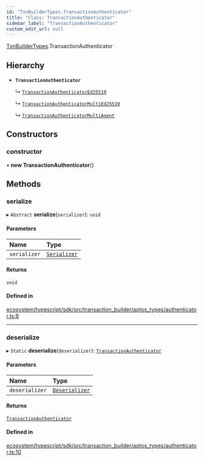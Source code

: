 ```yaml
---
id: "TxnBuilderTypes.TransactionAuthenticator"
title: "Class: TransactionAuthenticator"
sidebar_label: "TransactionAuthenticator"
custom_edit_url: null
---
```


[TxnBuilderTypes](../namespaces/TxnBuilderTypes.md).TransactionAuthenticator

## Hierarchy

- **`TransactionAuthenticator`**

  ↳ [`TransactionAuthenticatorEd25519`](TxnBuilderTypes.TransactionAuthenticatorEd25519.md)

  ↳ [`TransactionAuthenticatorMultiEd25519`](TxnBuilderTypes.TransactionAuthenticatorMultiEd25519.md)

  ↳ [`TransactionAuthenticatorMultiAgent`](TxnBuilderTypes.TransactionAuthenticatorMultiAgent.md)

## Constructors

### constructor

• **new TransactionAuthenticator**()

## Methods

### serialize

▸ `Abstract` **serialize**(`serializer`): `void`

#### Parameters

| Name | Type |
| :------ | :------ |
| `serializer` | [`Serializer`](BCS.Serializer.md) |

#### Returns

`void`

#### Defined in

[ecosystem/typescript/sdk/src/transaction_builder/aptos_types/authenticator.ts:8](https://github.com/aptos-labs/aptos-core/blob/fb73eb358/ecosystem/typescript/sdk/src/transaction_builder/aptos_types/authenticator.ts#L8)

___

### deserialize

▸ `Static` **deserialize**(`deserializer`): [`TransactionAuthenticator`](TxnBuilderTypes.TransactionAuthenticator.md)

#### Parameters

| Name | Type |
| :------ | :------ |
| `deserializer` | [`Deserializer`](BCS.Deserializer.md) |

#### Returns

[`TransactionAuthenticator`](TxnBuilderTypes.TransactionAuthenticator.md)

#### Defined in

[ecosystem/typescript/sdk/src/transaction_builder/aptos_types/authenticator.ts:10](https://github.com/aptos-labs/aptos-core/blob/fb73eb358/ecosystem/typescript/sdk/src/transaction_builder/aptos_types/authenticator.ts#L10)
